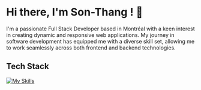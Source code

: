# Hi there, I'm Son-Thang ! 👋

I'm a passionate Full Stack Developer based in Montréal with a keen interest in creating dynamic and responsive web applications. My journey in software development has equipped me with a diverse skill set, allowing me to work seamlessly across both frontend and backend technologies.

## Tech Stack

[![My Skills](https://skillicons.dev/icons?i=angular,react,vue,dotnet,nestjs,ts,js,cs,html,css,graphql,cypress,redux,reactivex,firebase,bootstrap,materialui,mongodb,postgres,docker,figma,azure,git,jest,postgres,redux,sentry,tailwind,visualstudio,vite,vscode)](https://skillicons.dev)
